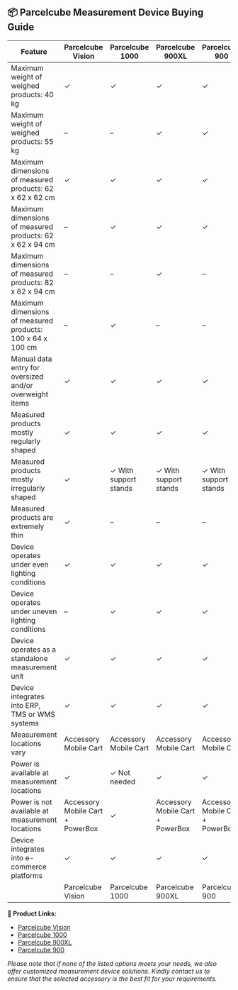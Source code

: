 <h2>📦 Parcelcube Measurement Device Buying Guide</h2>
<table>
<thead>
<tr>
  <th>Feature</th>
  <th>Parcelcube Vision</th>
  <th>Parcelcube 1000</th>
  <th>Parcelcube 900XL</th>
  <th>Parcelcube 900</th>
</tr>
</thead>
<tbody>
<tr>
  <td>Maximum weight of weighed products: 40 kg</td>
  <td>✓</td>
  <td>✓</td>
  <td>✓</td>
  <td>✓</td>
</tr>
<tr>
  <td>Maximum weight of weighed products: 55 kg</td>
  <td>–</td>
  <td>–</td>
  <td>✓</td>
  <td>✓</td>
</tr>
<tr>
  <td>Maximum dimensions of measured products: 62 x 62 x 62 cm</td>
  <td>✓</td>
  <td>✓</td>
  <td>✓</td>
  <td>✓</td>
</tr>
<tr>
  <td>Maximum dimensions of measured products: 62 x 62 x 94 cm</td>
  <td>–</td>
  <td>✓</td>
  <td>✓</td>
  <td>✓</td>
</tr>
<tr>
  <td>Maximum dimensions of measured products: 82 x 82 x 94 cm</td>
  <td>–</td>
  <td>–</td>
  <td>✓</td>
  <td>–</td>
</tr>
<tr>
  <td>Maximum dimensions of measured products: 100 x 64 x 100 cm</td>
  <td>–</td>
  <td>✓</td>
  <td>–</td>
  <td>–</td>
</tr>
<tr>
  <td>Manual data entry for oversized and/or overweight items</td>
  <td>✓</td>
  <td>✓</td>
  <td>✓</td>
  <td>✓</td>
</tr>
<tr>
  <td>Measured products mostly regularly shaped</td>
  <td>✓</td>
  <td>✓</td>
  <td>✓</td>
  <td>✓</td>
</tr>
<tr>
  <td>Measured products mostly irregularly shaped</td>
  <td>✓</td>
  <td>✓ With support stands</td>
  <td>✓ With support stands</td>
  <td>✓ With support stands</td>
</tr>
<tr>
  <td>Measured products are extremely thin</td>
  <td>✓</td>
  <td>–</td>
  <td>–</td>
  <td>–</td>
</tr>
<tr>
  <td>Device operates under even lighting conditions</td>
  <td>✓</td>
  <td>✓</td>
  <td>✓</td>
  <td>✓</td>
</tr>
<tr>
  <td>Device operates under uneven lighting conditions</td>
  <td>–</td>
  <td>✓</td>
  <td>✓</td>
  <td>✓</td>
</tr>
<tr>
  <td>Device operates as a standalone measurement unit</td>
  <td>✓</td>
  <td>✓</td>
  <td>✓</td>
  <td>✓</td>
</tr>
<tr>
  <td>Device integrates into ERP, TMS or WMS systems</td>
  <td>✓</td>
  <td>✓</td>
  <td>✓</td>
  <td>✓</td>
</tr>
<tr>
  <td>Measurement locations vary</td>
  <td>Accessory Mobile Cart</td>
  <td>Accessory Mobile Cart</td>
  <td>Accessory Mobile Cart</td>
  <td>Accessory Mobile Cart</td>
</tr>
<tr>
  <td>Power is available at measurement locations</td>
  <td>✓</td>
  <td>✓ Not needed</td>
  <td>✓</td>
  <td>✓</td>
</tr>
<tr>
  <td>Power is not available at measurement locations</td>
  <td>Accessory Mobile Cart + PowerBox</td>
  <td>✓</td>
  <td>Accessory Mobile Cart + PowerBox</td>
  <td>Accessory Mobile Cart + PowerBox</td>
</tr>
<tr>
  <td>Device integrates into e-commerce platforms</td>
  <td>✓</td>
  <td>✓</td>
  <td>✓</td>
  <td>✓</td>
</tr>
<tr>
  <td></td>
  <td>Parcelcube Vision</td>
  <td>Parcelcube 1000</td>
  <td>Parcelcube 900XL</td>
  <td>Parcelcube 900</td>
</tr>
</tbody>
</table>

<p><strong>🔗 Product Links:</strong></p>
<ul>
  <li><a href="https://parcelcube.com/product/parcelcube-vision/" target="_blank">Parcelcube Vision</a></li>
  <li><a href="https://parcelcube.com/product/parcelcube-1000/" target="_blank">Parcelcube 1000</a></li>
  <li><a href="https://parcelcube.com/product/parcelcube-900xl/" target="_blank">Parcelcube 900XL</a></li>
  <li><a href="https://parcelcube.com/product/parcelcube-900/" target="_blank">Parcelcube 900</a></li>
</ul>

<p><em>Please note that if none of the listed options meets your needs, we also offer customized measurement device solutions.
Kindly contact us to ensure that the selected accessory is the best fit for your requirements.</em></p>
